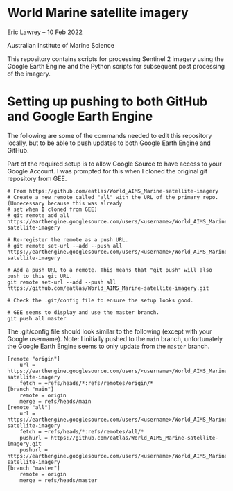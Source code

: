 # World Marine satellite imagery

Eric Lawrey – 10 Feb 2022

Australian Institute of Marine Science

This repository contains scripts for processing Sentinel 2 imagery using the Google Earth 
Engine and the Python scripts for subsequent post processing
of the imagery. 

# Setting up pushing to both GitHub and Google Earth Engine
The following are some of the commands needed to edit this repository locally, but to
be able to push updates to both Google Earth Engine and GitHub.

Part of the required setup is to allow Google Source to have access to your Google Account.
I was prompted for this when I cloned the original git repository from GEE.

```batch
# From https://github.com/eatlas/World_AIMS_Marine-satellite-imagery
# Create a new remote called "all" with the URL of the primary repo. (Unnecessary because this was already
# set when I cloned from GEE)
# git remote add all https://earthengine.googlesource.com/users/<username>/World_AIMS_Marine-satellite-imagery

# Re-register the remote as a push URL. 
# git remote set-url --add --push all https://earthengine.googlesource.com/users/<username>/World_AIMS_Marine-satellite-imagery

# Add a push URL to a remote. This means that "git push" will also push to this git URL.
git remote set-url --add --push all https://github.com/eatlas/World_AIMS_Marine-satellite-imagery.git

# Check the .git/config file to ensure the setup looks good.

# GEE seems to display and use the master branch.
git push all master
```
The .git/config file should look similar to the following (except with your Google username).
Note: I initially pushed to the `main` branch, unfortunately the Google Earth Engine seems to
only update from the `master` branch.
```
[remote "origin"]
	url = https://earthengine.googlesource.com/users/<username>/World_AIMS_Marine-satellite-imagery
	fetch = +refs/heads/*:refs/remotes/origin/*
[branch "main"]
	remote = origin
	merge = refs/heads/main
[remote "all"]
	url = https://earthengine.googlesource.com/users/<username>/World_AIMS_Marine-satellite-imagery
	fetch = +refs/heads/*:refs/remotes/all/*
	pushurl = https://github.com/eatlas/World_AIMS_Marine-satellite-imagery.git
	pushurl = https://earthengine.googlesource.com/users/<username>/World_AIMS_Marine-satellite-imagery
[branch "master"]
	remote = origin
	merge = refs/heads/master
```